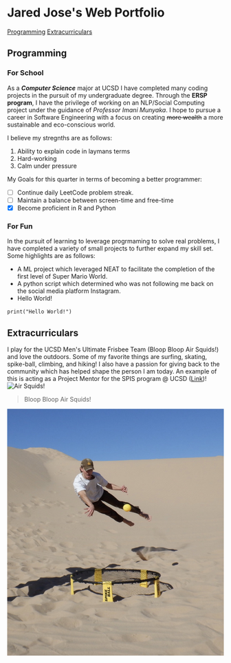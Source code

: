 # Jared Jose's Web Portfolio
[Programming](#programming)
[Extracurriculars](#extracurriculars)

## Programming
### For School
As a ***Computer Science*** major at UCSD I have completed many coding projects in the pursuit of my undergraduate degree. Through the **ERSP program**, I have the privilege of working on an NLP/Social Computing project under the guidance of *Professor Imani Munyaka*. I hope to pursue a career in Software Engineering with a focus on creating ~~more wealth~~ a more sustainable and eco-conscious world. 

I believe my stregnths are as follows:
1. Ability to explain code in laymans terms
2. Hard-working
3. Calm under pressure

My Goals for this quarter in terms of becoming a better programmer:
- [ ] Continue daily LeetCode problem streak.
- [ ] Maintain a balance between screen-time and free-time
- [x] Become proficient in R and Python

### For Fun
In the pursuit of learning to leverage progrmaming to solve real problems, I have completed a variety of small projects to further expand my skill set. Some highlights are as follows:
- A ML project which leveraged NEAT to facilitate the completion of the first level of Super Mario World.
- A python script which determined who was not following me back on the social media platform Instagram.
- Hello World!

```
print("Hello World!")
```

## Extracurriculars
I play for the UCSD Men's Ultimate Frisbee Team (Bloop Bloop Air Squids!) and love the outdoors. Some of my favorite things are surfing, skating, spike-ball, climbing, and hiking! I also have a passion for giving back to the community which has helped shape the person I am today. An example of this is acting as a Project Mentor for the SPIS program @ UCSD ([Link](http://spis.ucsd.edu/people.html))!
![Air Squids!](https://pbs.twimg.com/profile_images/875635437548716033/zxKS5zuh_400x400.jpg)
> Bloop Bloop Air Squids!
> 
![Spike-Ball!](Images/IMG1.jpg)